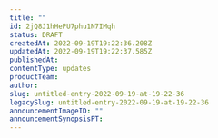 ```yaml
---
title: ""
id: 2jQ8J1hHePU7phu1N7IMqh
status: DRAFT
createdAt: 2022-09-19T19:22:36.208Z
updatedAt: 2022-09-19T19:22:37.585Z
publishedAt: 
contentType: updates
productTeam: 
author: 
slug: untitled-entry-2022-09-19-at-19-22-36
legacySlug: untitled-entry-2022-09-19-at-19-22-36
announcementImageID: ""
announcementSynopsisPT: 
---
```



